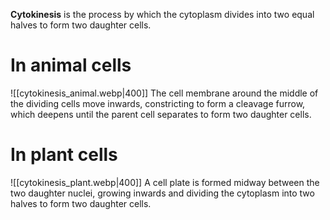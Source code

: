 **Cytokinesis** is the process by which the cytoplasm divides into two equal halves to form two daughter cells.

# In animal cells
![[cytokinesis_animal.webp|400]]
The cell membrane around the middle of the dividing cells move inwards, constricting to form a cleavage furrow, which deepens until the parent cell separates to form two daughter cells.

# In plant cells
![[cytokinesis_plant.webp|400]]
A cell plate is formed midway between the two daughter nuclei, growing inwards and dividing the cytoplasm into two halves to form two daughter cells.
